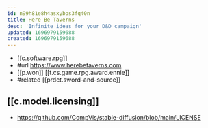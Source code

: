 ```yaml
---
id: n99h81e8h4asxybps3fq40n
title: Here Be Taverns
desc: 'Infinite ideas for your D&D campaign'
updated: 1696979159688
created: 1696979159688
---
```


- [[c.software.rpg]]
- #url https://www.herebetaverns.com
- [[p.won]] [[t.cs.game.rpg.award.ennie]]
- #related [[prdct.sword-and-source]]

## [[c.model.licensing]]

- https://github.com/CompVis/stable-diffusion/blob/main/LICENSE